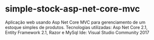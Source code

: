 # simple-stock-asp-net-core-mvc
Aplicação web usando Asp Net Core MVC para gerenciamento de um estoque simples de produtos.
Tecnologias utilizadas: Asp Net Core 2.1, Entity Framework 2.1, Razor e MySql
Ide: Visual Studio Community 2017

